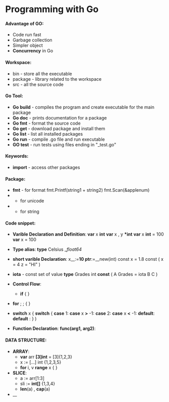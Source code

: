 # __Programming with Go__

#### __Advantage of GO__:
* Code run fast
* Garbage collection
* Simpler object
* __Concurrency__ in Go

#### __Workspace__:
* bin - store all the executable
* package - library related to the workspace
* src - all the source code

#### __Go Tool__:
* __Go build__ - compiles the program and create executable for the main package
* __Go doc__ - prints documentation for a package
* __Go fmt__ - format the source code
* __Go get__ - download package and install them
* __Go list__ - list all installed packages
* __Go run__ - compile .go file and run executable
* __GO test__ - run tests using files ending in "_test.go"

#### __Keywords__:
* __import__ - access other packages

#### __Package__:
* __fmt__ - for format
  fmt.Printf(string1 + string2)
  fmt.Scan(&applenum)
* - for unicode
* - for string

#### __Code snippet__:
* __Varible Declaration and Definition__:
  __var__ x __int__
  __var__ x , y __*int__
  __var__ x __int__ = 100
  __var__ x = 100

* __Type alias__:
  __type__ Celsius __float64_

* __short varible Declaration__:
  x__:=__10
  ptr__:=__new(int) 
  const x = 1.8
  const ( x = 4
          z = "HI"
        )
* __iota__ - const set of value
  __type__ Grades int
  __const__ (
            A Grades = iota
            B
            C
            )

* __Control Flow__:
  * __if__ <condn>  {
      <consequent>
    }
 * __for__ <init>; <cond>;
   <update> {
      <stmts>
   }
 * __switch__ x {     __switch__ {
  __case__ 1:         __case__ x __>__ -1:
  __case__ 2:         __case__ x __<__ -1:
  __default__:        __default__ : 
  }                   )

* __Function Declaration__:
  __func(arg1, arg2)<return type>__:

#### __DATA STRUCTURE__:
* __ARRAY__:
  * __var__ arr __[3]int__ = [3]{1,2,3}
  * x := [...] int {1,2,3,5}
  * __for__ i, v __range__ x {
    }
* __SLICE__:
  * a := arr[1:3]
  * sli := __int[]__ {1,3,4}
  * __len__(a) , __cap__(a)
* __

